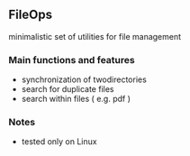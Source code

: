 ## FileOps

minimalistic set of utilities for file management

### Main functions and features
 * synchronization of twodirectories
 * search for duplicate files
 * search within files ( e.g. pdf )


### Notes
 * tested only on Linux